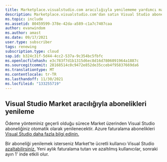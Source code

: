 ```yaml
---
title: Marketplace.visualstudio.com aracılığıyla yenilememe yardımcı marketplace.visualstudio.com
description: Marketplace.visualstudio.com'dan satın Visual Studio aboneliklerimi yenilememe yardımcı marketplace.visualstudio.com.
ms.topic: include
ms.assetid: 80459599-378e-42da-a589-c1a7c7407caa
author: evanwindom
ms.author: amast
ms.date: 09/17/2021
user.type: subscriber
tags: renewing
subscription.type: cloud
sap.id: b324c31f-5d44-4cc2-537a-9c354bc5fbfc
ms.openlocfilehash: e3c783f7d1b1315d6ec8d16d7806091964a1887c
ms.sourcegitcommit: 28168514c0c9472e852de35cceb4f95837669da6
ms.translationtype: MT
ms.contentlocale: tr-TR
ms.lasthandoff: 11/30/2021
ms.locfileid: "133255719"
---
```

## <a name="renewing-subscriptions-through-visual-studio-marketplace"></a>Visual Studio Market aracılığıyla abonelikleri yenileme 

Ödeme yönteminiz geçerli olduğu sürece Market üzerinden Visual Studio aboneliğiniz otomatik olarak yenilenecektir. Azure faturalama abonelikleri [Visual Studio daha fazla bilgi edinin.](https://docs.microsoft.com/visualstudio/subscriptions/vscloud-billing-faq) 

Bir aboneliği yenilemek isterseniz Market'te ücretli kullanıcı Visual Studio [azaltabilirsiniz.](https://marketplace.visualstudio.com/subscriptions) Yeni aylık faturalama tutarı ve azaltılmış kullanıcılar, sonraki ayın 1' inde etkili olur. 